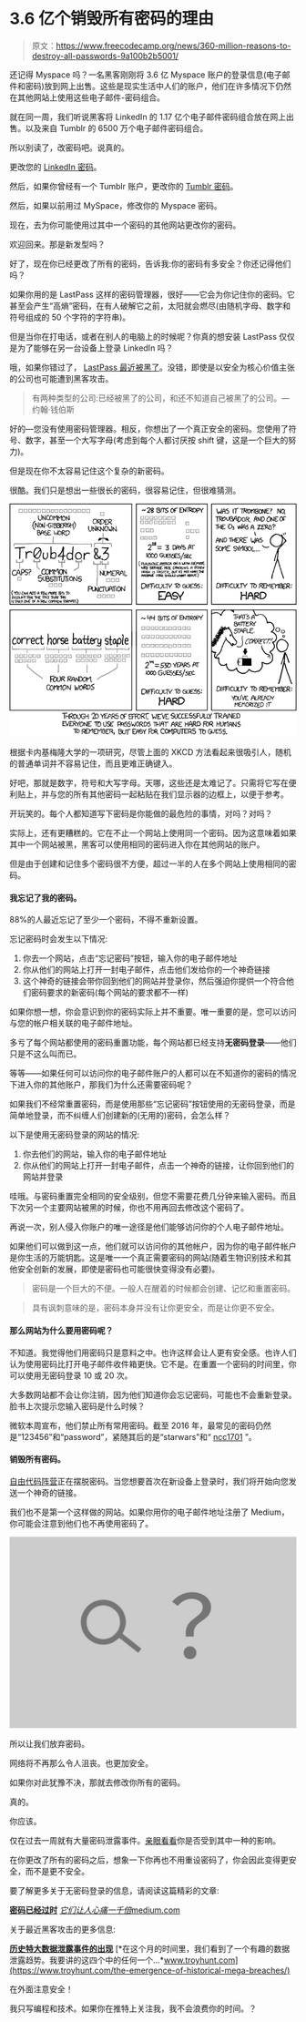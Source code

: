 # 3.6 亿个销毁所有密码的理由

> 原文：<https://www.freecodecamp.org/news/360-million-reasons-to-destroy-all-passwords-9a100b2b5001/>

还记得 Myspace 吗？一名黑客刚刚将 3.6 亿 Myspace 账户的登录信息(电子邮件和密码)放到网上出售。这些是现实生活中人们的账户，他们在许多情况下仍然在其他网站上使用这些电子邮件-密码组合。

就在同一周，我们听说黑客将 LinkedIn 的 1.17 亿个电子邮件密码组合放在网上出售。以及来自 Tumblr 的 6500 万个电子邮件密码组合。

所以别读了，改密码吧。说真的。

更改您的 [LinkedIn 密码](http://bit.ly/1TY2EPz)。

然后，如果你曾经有一个 Tumblr 账户，更改你的 [Tumblr 密码](http://bit.ly/1XjlU10)。

然后，如果以前用过 MySpace，修改你的 Myspace 密码。

现在，去为你可能使用过其中一个密码的其他网站更改你的密码。

欢迎回来。那是新发型吗？

好了，现在你已经更改了所有的密码，告诉我:你的密码有多安全？你还记得他们吗？

如果你用的是 LastPass 这样的密码管理器，很好——它会为你记住你的密码。它甚至会产生“高熵”密码，在有人破解它之前，太阳就会燃尽(由随机字母、数字和符号组成的 50 个字符的字符串)。

但是当你在打电话，或者在别人的电脑上的时候呢？你真的想安装 LastPass 仅仅是为了能够在另一台设备上登录 LinkedIn 吗？

哦，如果你错过了， [LastPass 最近被黑了](http://lifehacker.com/lastpass-hacked-time-to-change-your-master-password-1711463571)。没错，即使是以安全为核心价值主张的公司也可能遭到黑客攻击。

> 有两种类型的公司:已经被黑了的公司，和还不知道自己被黑了的公司。—约翰·钱伯斯

好的—您没有使用密码管理器。相反，你想出了一个真正安全的密码。您使用了符号、数字，甚至一个大写字母(考虑到每个人都讨厌按 shift 键，这是一个巨大的努力)。

但是现在你不太容易记住这个复杂的新密码。

很酷。我们只是想出一些很长的密码，很容易记住，但很难猜测。

![Xld9RtixowsiFhaV9TChz3ylfnYSu9l0sS3Y](img/e5aff5c5f7a5e5eecc62d49aa16cec6c.png)

根据卡内基梅隆大学的一项研究，尽管上面的 XKCD 方法看起来很吸引人，随机的普通单词并不容易记住，而且更难正确键入。

好吧，那就是数字，符号和大写字母。天哪，这些还是太难记了。只需将它写在便利贴上，并与您的所有其他密码一起粘贴在我们显示器的边框上，以便于参考。

开玩笑的。每个人都知道写下密码是你能做的最危险的事情，对吗？对吗？

实际上，还有更糟糕的。它在不止一个网站上使用同一个密码。因为这意味着如果其中一个网站被黑，黑客可以使用相同的密码进入你在其他网站的账户。

但是由于创建和记住多个密码很不方便，超过一半的人在多个网站上使用相同的密码。

#### 我忘记了我的密码。

88%的人最近忘记了至少一个密码，不得不重新设置。

忘记密码时会发生以下情况:

1.  你去一个网站，点击“忘记密码”按钮，输入你的电子邮件地址
2.  你从他们的网站上打开一封电子邮件，点击他们发给你的一个神奇链接
3.  这个神奇的链接会带你回到他们的网站并登录你，然后强迫你提供一个符合他们密码要求的新密码(每个网站的要求都不一样)

如果你想一想，你会意识到你的密码实际上并不重要。唯一重要的是，您可以访问与您的帐户相关联的电子邮件地址。

多亏了每个网站都使用的密码重置功能，每个网站都已经支持**无密码登录**——他们只是不这么叫而已。

等等——如果任何可以访问你的电子邮件账户的人都可以在不知道你的密码的情况下进入你的其他账户，那我们为什么还需要密码呢？

如果我们不经常重置密码，而是使用那些“忘记密码”按钮使用的无密码登录，而是简单地登录，而不纠缠人们创建新的(无用的)密码，会怎么样？

以下是使用无密码登录的网站的情况:

1.  你去他们的网站，输入你的电子邮件地址
2.  你从他们的网站上打开一封电子邮件，点击一个神奇的链接，让你回到他们的网站并登录

哇哦。与密码重置完全相同的安全级别，但您不需要花费几分钟来输入密码。而且下次另一个主要网站被黑的时候，你也不用再回去修改这个密码了。

再说一次，别人侵入你账户的唯一途径是他们能够访问你的个人电子邮件地址。

如果他们可以做到这一点，他们就可以访问你的其他帐户，因为你的电子邮件帐户是你生活的万能钥匙。这是唯一一个真正需要密码的网站(随着生物识别技术和其他安全创新的发展，即使是密码也可能很快变得没有必要)。

> 密码是一个巨大的不便。一般人在醒着的时候都会创建、记忆和重置密码。

> 具有讽刺意味的是，密码本身并没有让你更安全，而是让你更不安全。

#### 那么网站为什么要用密码呢？

不知道。我觉得他们用密码只是意料之中。也许这样会让人更有安全感。也许人们认为使用密码比打开电子邮件收件箱更快。它不是。在重置一个密码的时间里，你可以使用无密码登录 10 或 20 次。

大多数网站都不会让你注销，因为他们知道你会忘记密码，可能也不会重新登录。脸书上次提示您输入密码是什么时候？

微软本周宣布，他们禁止所有常用密码。截至 2016 年，最常见的密码仍然是“123456”和“password”，紧随其后的是“starwars”和“ [ncc1701](https://www.quora.com/What-are-the-most-famous-computer-passwords-in-history/answer/Quincy-Larson) ”。

#### 销毁所有密码。

[自由代码阵营](https://www.freecodecamp.com/)正在摆脱密码。当您想要首次在新设备上登录时，我们将开始向您发送一个神奇的链接。

我们也不是第一个这样做的网站。如果你用你的电子邮件地址注册了 Medium，你可能会注意到他们也不再使用密码了。

![not-found](img/dc147b93ecddff64ddf6ee1ebc042ef1.png)

所以让我们放弃密码。

网络将不再那么令人沮丧。也更加安全。

如果你对此犹豫不决，那就去修改你所有的密码。

真的。

你应该。

仅在过去一周就有大量密码泄露事件。[亲眼看看](https://haveibeenpwned.com/)你是否受到其中一种的影响。

在你更改了所有的密码之后，想象一下你再也不用重设密码了，你会因此变得更安全，而不是更不安全。

要了解更多关于无密码登录的信息，请阅读这篇精彩的文章:

[**密码已经过时**](https://medium.com/p/9ed56d483eb)
[*它们让人心痛一千倍*medium.com](https://medium.com/p/9ed56d483eb)

关于最近黑客攻击的更多信息:

[**历史特大数据泄露事件的出现**](https://www.troyhunt.com/the-emergence-of-historical-mega-breaches/)
[*在这个月的时间里，我们看到了一个有趣的数据泄露趋势。我要讲的这四个中的任何一个…*www.troyhunt.com](https://www.troyhunt.com/the-emergence-of-historical-mega-breaches/)

在外面注意安全！

我只写编程和技术。如果你在推特上关注我，我不会浪费你的时间。？
